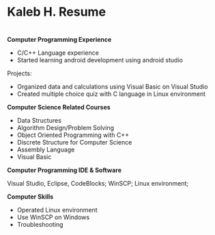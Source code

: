 # Kaleb H. Resume
#
**Computer Programming Experience**

* C/C++ Language experience
* Started learning android development using android studio

Projects:
* Organized data and calculations using Visual Basic on Visual Studio
* Created multiple choice quiz with C language in Linux environment

**Computer Science Related Courses**	
* Data Structures
* Algorithm Design/Problem Solving 
* Object Oriented Programming with C++
* Discrete Structure for Computer Science 
* Assembly Language 	
* Visual Basic

**Computer Programming IDE & Software**	

Visual Studio, Eclipse, CodeBlocks; WinSCP; Linux environment; 
				     					      
**Computer Skills**	 
* Operated Linux environment 
* Use WinSCP on Windows
* Troubleshooting 

